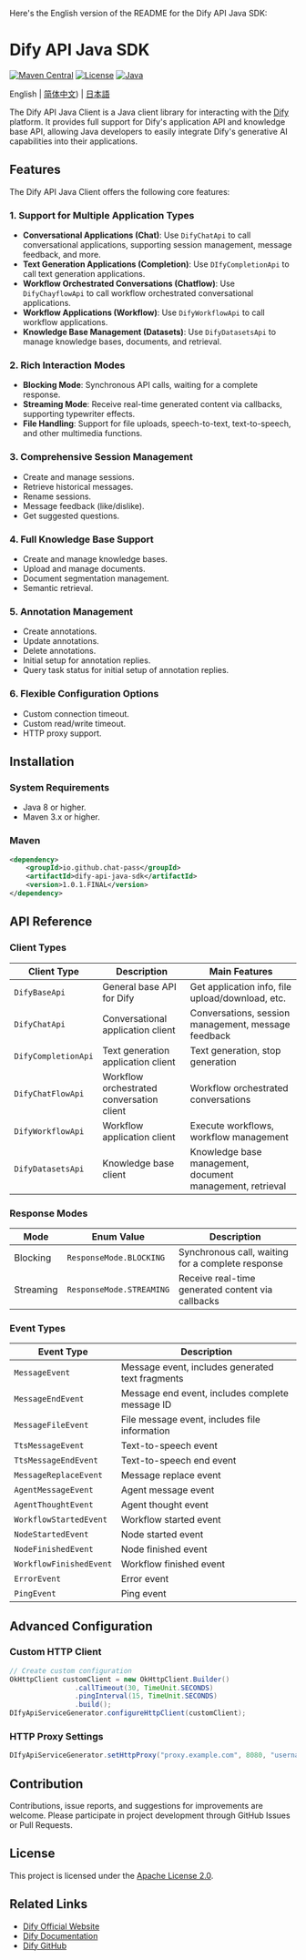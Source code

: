 Here's the English version of the README for the Dify API Java SDK:

# Dify API Java SDK

[![Maven Central](https://img.shields.io/maven-central/v/io.github.imfangs/dify-java-client.svg)](https://search.maven.org/search?q=g:io.github.imfangs%20AND%20a:dify-java-client)
[![License](https://img.shields.io/github/license/imfangs/dify-java-client)](https://github.com/imfangs/dify-java-client/blob/main/LICENSE)
[![Java](https://img.shields.io/badge/Java-8%2B-blue)](https://www.java.com)

English | [简体中文](README.md)) | [日本語](README_JP.md)

The Dify API Java Client is a Java client library for interacting with the [Dify](https://dify.ai) platform. It provides full support for Dify's application API and knowledge base API, allowing Java developers to easily integrate Dify's generative AI capabilities into their applications.

## Features

The Dify API Java Client offers the following core features:

### 1. Support for Multiple Application Types

- **Conversational Applications (Chat)**: Use `DifyChatApi` to call conversational applications, supporting session management, message feedback, and more.
- **Text Generation Applications (Completion)**: Use `DIfyCompletionApi` to call text generation applications.
- **Workflow Orchestrated Conversations (Chatflow)**: Use `DifyChayflowApi` to call workflow orchestrated conversational applications.
- **Workflow Applications (Workflow)**: Use `DifyWorkflowApi` to call workflow applications.
- **Knowledge Base Management (Datasets)**: Use `DifyDatasetsApi` to manage knowledge bases, documents, and retrieval.

### 2. Rich Interaction Modes

- **Blocking Mode**: Synchronous API calls, waiting for a complete response.
- **Streaming Mode**: Receive real-time generated content via callbacks, supporting typewriter effects.
- **File Handling**: Support for file uploads, speech-to-text, text-to-speech, and other multimedia functions.

### 3. Comprehensive Session Management

- Create and manage sessions.
- Retrieve historical messages.
- Rename sessions.
- Message feedback (like/dislike).
- Get suggested questions.

### 4. Full Knowledge Base Support

- Create and manage knowledge bases.
- Upload and manage documents.
- Document segmentation management.
- Semantic retrieval.

### 5. Annotation Management

- Create annotations.
- Update annotations.
- Delete annotations.
- Initial setup for annotation replies.
- Query task status for initial setup of annotation replies.

### 6. Flexible Configuration Options

- Custom connection timeout.
- Custom read/write timeout.
- HTTP proxy support.

## Installation

### System Requirements

- Java 8 or higher.
- Maven 3.x or higher.

### Maven

```xml
<dependency>
    <groupId>io.github.chat-pass</groupId>
    <artifactId>dify-api-java-sdk</artifactId>
    <version>1.0.1.FINAL</version>
</dependency>
```

## API Reference

### Client Types

| Client Type          | Description                        | Main Features                  |
| -------------------- | ---------------------------------- | ------------------------------ |
| `DifyBaseApi`        | General base API for Dify          | Get application info, file upload/download, etc. |
| `DifyChatApi`        | Conversational application client  | Conversations, session management, message feedback |
| `DifyCompletionApi`  | Text generation application client | Text generation, stop generation |
| `DifyChatFlowApi`    | Workflow orchestrated conversation client | Workflow orchestrated conversations |
| `DifyWorkflowApi`    | Workflow application client        | Execute workflows, workflow management |
| `DifyDatasetsApi`    | Knowledge base client              | Knowledge base management, document management, retrieval |

### Response Modes

| Mode      | Enum Value                | Description                    |
| --------- | ------------------------- | ------------------------------ |
| Blocking  | `ResponseMode.BLOCKING`   | Synchronous call, waiting for a complete response |
| Streaming | `ResponseMode.STREAMING`  | Receive real-time generated content via callbacks |

### Event Types

| Event Type              | Description                      |
| ----------------------- | -------------------------------- |
| `MessageEvent`          | Message event, includes generated text fragments |
| `MessageEndEvent`       | Message end event, includes complete message ID |
| `MessageFileEvent`      | File message event, includes file information |
| `TtsMessageEvent`       | Text-to-speech event             |
| `TtsMessageEndEvent`    | Text-to-speech end event         |
| `MessageReplaceEvent`   | Message replace event            |
| `AgentMessageEvent`     | Agent message event              |
| `AgentThoughtEvent`     | Agent thought event              |
| `WorkflowStartedEvent`  | Workflow started event           |
| `NodeStartedEvent`      | Node started event               |
| `NodeFinishedEvent`     | Node finished event              |
| `WorkflowFinishedEvent` | Workflow finished event          |
| `ErrorEvent`            | Error event                      |
| `PingEvent`             | Ping event                       |

## Advanced Configuration

### Custom HTTP Client

```java
// Create custom configuration
OkHttpClient customClient = new OkHttpClient.Builder()
                .callTimeout(30, TimeUnit.SECONDS)
                .pingInterval(15, TimeUnit.SECONDS)
                .build();
DIfyApiServiceGenerator.configureHttpClient(customClient);
```

### HTTP Proxy Settings

```java
DIfyApiServiceGenerator.setHttpProxy("proxy.example.com", 8080, "username", "password");
```

## Contribution

Contributions, issue reports, and suggestions for improvements are welcome. Please participate in project development through GitHub Issues or Pull Requests.

## License

This project is licensed under the [Apache License 2.0](LICENSE).

## Related Links

- [Dify Official Website](https://dify.ai)
- [Dify Documentation](https://docs.dify.ai)
- [Dify GitHub](https://github.com/langgenius/dify)